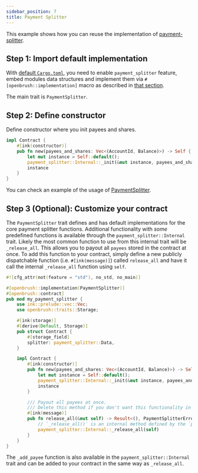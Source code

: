 ```yaml
---
sidebar_position: 7
title: Payment Splitter
---
```


This example shows how you can reuse the implementation of
[payment-splitter](https://github.com/Brushfam/openbrush-contracts/tree/main/contracts/src/finance/payment_splitter).

## Step 1: Import default implementation

With [default `Cargo.toml`](overview.md/#the-default-toml-of-your-project-with-openbrush),
you need to enable `payment_splitter` feature, embed modules data structures and implement them via `#[openbrush::implementation]` macro
as described in [that section](overview.md/#reuse-implementation-of-traits-from-openbrush).

The main trait is `PaymentSplitter`.

## Step 2: Define constructor

Define constructor where you init payees and shares.

```rust
impl Contract {
    #[ink(constructor)]
    pub fn new(payees_and_shares: Vec<(AccountId, Balance)>) -> Self {
        let mut instance = Self::default();
        payment_splitter::Internal::_init(&mut instance, payees_and_shares).expect("Should init");
        instance
    }
}
```

You can check an example of the usage of [PaymentSplitter](https://github.com/Brushfam/openbrush-contracts/tree/main/examples/payment_splitter).

## Step 3 (Optional): Customize your contract

The `PaymentSplitter` trait defines and has default implementations for the core payment splitter functions.
Additional functionality with *some* predefined functions is available through the `payment_splitter::Internal` trait. 
Likely the most common function to use from this internal trait will be `_release_all`. This allows you to payout all 
`payees` stored in the contract at once. To add this function to your contract, simply define a new publicly dispatchable 
function (i.e. `#[ink(message)]`) called `release_all` and have it call the internal `_release_all` function using `self`.

```rust
#![cfg_attr(not(feature = "std"), no_std, no_main)]

#[openbrush::implementation(PaymentSplitter)]
#[openbrush::contract]
pub mod my_payment_splitter {
    use ink::prelude::vec::Vec;
    use openbrush::traits::Storage;

    #[ink(storage)]
    #[derive(Default, Storage)]
    pub struct Contract {
        #[storage_field]
        splitter: payment_splitter::Data,
    }

    impl Contract {
        #[ink(constructor)]
        pub fn new(payees_and_shares: Vec<(AccountId, Balance)>) -> Self {
            let mut instance = Self::default();
            payment_splitter::Internal::_init(&mut instance, payees_and_shares).expect("Should init");
            instance
        }

        /// Payout all payees at once.
        /// Delete this method if you don't want this functionality in your version of the payment splitter.
        #[ink(message)]
        pub fn release_all(&mut self) -> Result<(), PaymentSplitterError> {
            // `_release_all()` is an internal method defined by the `payment_splitter::Internal` trait
            payment_splitter::Internal::_release_all(self)
        }
    }
}

```
The `_add_payee` function is also available in the `payment_splitter::Internal` trait and can be added to 
your contract in the same way as `_release_all`.
